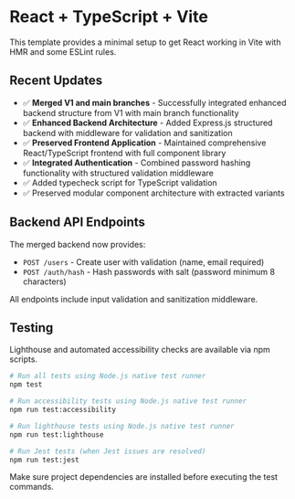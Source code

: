 # React + TypeScript + Vite

This template provides a minimal setup to get React working in Vite with HMR and some ESLint rules.

## Recent Updates

- ✅ **Merged V1 and main branches** - Successfully integrated enhanced backend structure from V1 with main branch functionality
- ✅ **Enhanced Backend Architecture** - Added Express.js structured backend with middleware for validation and sanitization
- ✅ **Preserved Frontend Application** - Maintained comprehensive React/TypeScript frontend with full component library
- ✅ **Integrated Authentication** - Combined password hashing functionality with structured validation middleware
- ✅ Added typecheck script for TypeScript validation  
- ✅ Preserved modular component architecture with extracted variants

## Backend API Endpoints

The merged backend now provides:

- `POST /users` - Create user with validation (name, email required)
- `POST /auth/hash` - Hash passwords with salt (password minimum 8 characters)

All endpoints include input validation and sanitization middleware.

## Testing

Lighthouse and automated accessibility checks are available via npm scripts.

```bash
# Run all tests using Node.js native test runner
npm test

# Run accessibility tests using Node.js native test runner
npm run test:accessibility

# Run lighthouse tests using Node.js native test runner
npm run test:lighthouse

# Run Jest tests (when Jest issues are resolved)
npm run test:jest
```

Make sure project dependencies are installed before executing the test commands.
